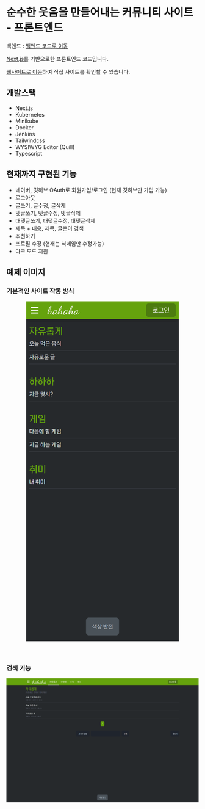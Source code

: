 # 순수한 웃음을 만들어내는 커뮤니티 사이트 - 프론트엔드
백엔드 : [백엔드 코드로 이동](https://github.com/clcchosun0509/internet-forum_backend)

[Next.js](https://nextjs.org/)를 기반으로한 프론트엔드 코드입니다.

[웹사이트로 이동](https://hahahaforum.com/)하여 직접 사이트를 확인할 수 있습니다.
## 개발스택
- Next.js
- Kubernetes
- Minikube
- Docker
- Jenkins
- Tailwindcss
- WYSIWYG Editor (Quill)
- Typescript

## 현재까지 구현된 기능

- 네이버, 깃허브 OAuth로 회원가입/로그인 (현재 깃허브만 가입 가능)
- 로그아웃
- 글쓰기, 글수정, 글삭제
- 댓글쓰기, 댓글수정, 댓글삭제
- 대댓글쓰기, 대댓글수정, 대댓글삭제
- 제목 + 내용, 제목, 글쓴이 검색
- 추천하기
- 프로필 수정 (현재는 닉네임만 수정가능)
- 다크 모드 지원

## 예제 이미지
### 기본적인 사이트 작동 방식
<p align="center" class="img-box">
<img src="https://github.com/clcchosun0509/internet-forum_backend/blob/main/docs/internet-forum-example.gif" alt="internet forum app example" width=400 />
</p>
&nbsp;

### 검색 기능
<p align="center" class="img-box">
<img src="https://github.com/clcchosun0509/internet-forum_backend/blob/main/docs/internet-forum-example2.gif" alt="flowchart" width=1000 />
</p>
